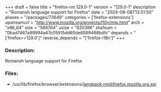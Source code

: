 +++
draft = false
title = "firefox-rm 129.0-1"
version = "129.0-1"
description = "Romansh language support for Firefox"
date = "2024-08-08T13:51:50"
aliases = "/packages/73648"
categories = ['firefox-extensions']
upstreamurl = "http://www.mozilla.org/projects/l10n/mlp.html"
arch = "x86_64"
size = "566764"
usize = "620396"
sha1sum = "0bad7467a99994a47c05915dd60de8589468bdfc"
depends = "['firefox>=129.0']"
reverse_depends = "['firefox-i18n']"
+++
### Description: 
Romansh language support for Firefox

### Files: 
* /usr/lib/firefox/browser/extensions/langpack-rm@firefox.mozilla.org.xpi
